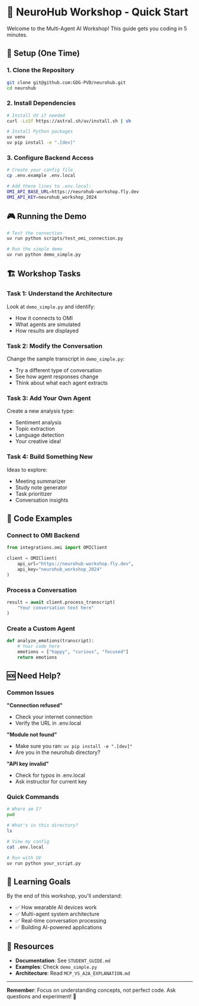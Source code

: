 # 🧠 NeuroHub Workshop - Quick Start

Welcome to the Multi-Agent AI Workshop! This guide gets you coding in 5 minutes.

## 🚀 Setup (One Time)

### 1. Clone the Repository
```bash
git clone git@github.com:GDG-PVD/neurohub.git
cd neurohub
```

### 2. Install Dependencies
```bash
# Install UV if needed
curl -LsSf https://astral.sh/uv/install.sh | sh

# Install Python packages
uv venv
uv pip install -e ".[dev]"
```

### 3. Configure Backend Access
```bash
# Create your config file
cp .env.example .env.local

# Add these lines to .env.local:
OMI_API_BASE_URL=https://neurohub-workshop.fly.dev
OMI_API_KEY=neurohub_workshop_2024
```

## 🎮 Running the Demo

```bash
# Test the connection
uv run python scripts/test_omi_connection.py

# Run the simple demo
uv run python demo_simple.py
```

## 🏗️ Workshop Tasks

### Task 1: Understand the Architecture
Look at `demo_simple.py` and identify:
- How it connects to OMI
- What agents are simulated
- How results are displayed

### Task 2: Modify the Conversation
Change the sample transcript in `demo_simple.py`:
- Try a different type of conversation
- See how agent responses change
- Think about what each agent extracts

### Task 3: Add Your Own Agent
Create a new analysis type:
- Sentiment analysis
- Topic extraction  
- Language detection
- Your creative idea!

### Task 4: Build Something New
Ideas to explore:
- Meeting summarizer
- Study note generator
- Task prioritizer
- Conversation insights

## 📝 Code Examples

### Connect to OMI Backend
```python
from integrations.omi import OMIClient

client = OMIClient(
    api_url="https://neurohub-workshop.fly.dev",
    api_key="neurohub_workshop_2024"
)
```

### Process a Conversation
```python
result = await client.process_transcript(
    "Your conversation text here"
)
```

### Create a Custom Agent
```python
def analyze_emotions(transcript):
    # Your code here
    emotions = ["happy", "curious", "focused"]
    return emotions
```

## 🆘 Need Help?

### Common Issues

**"Connection refused"**
- Check your internet connection
- Verify the URL in .env.local

**"Module not found"**
- Make sure you ran: `uv pip install -e ".[dev]"`
- Are you in the neurohub directory?

**"API key invalid"**
- Check for typos in .env.local
- Ask instructor for current key

### Quick Commands
```bash
# Where am I?
pwd

# What's in this directory?
ls

# View my config
cat .env.local

# Run with UV
uv run python your_script.py
```

## 🎯 Learning Goals

By the end of this workshop, you'll understand:
- ✅ How wearable AI devices work
- ✅ Multi-agent system architecture
- ✅ Real-time conversation processing
- ✅ Building AI-powered applications

## 🔗 Resources

- **Documentation**: See `STUDENT_GUIDE.md`
- **Examples**: Check `demo_simple.py`
- **Architecture**: Read `MCP_VS_A2A_EXPLANATION.md`

---

**Remember**: Focus on understanding concepts, not perfect code. Ask questions and experiment! 🚀